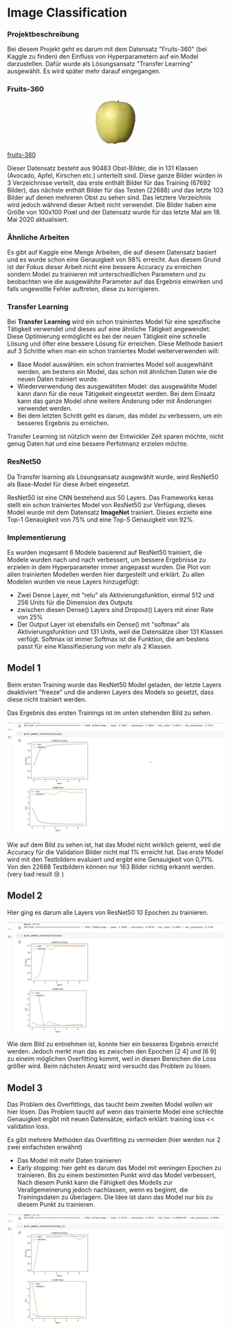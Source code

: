 # Image Classification


### Projektbeschreibung

Bei diesem Projekt geht es darum mit dem Datensatz "Fruits-360" (bei Kaggle zu finden) den Einfluss von Hyperparametern auf ein Model darzustellen.
Dafür wurde als Lösungsansatz "Transfer Learning" ausgewählt. Es wird später mehr darauf eingegangen. 

### Fruits-360

<p align="center">
	<img src="images/6_100.jpg">
</p>

[fruits-360](https://www.kaggle.com/moltean/fruits)

Dieser Datensatz besteht aus 90483 Obst-Bilder, die in 131 Klassen (Avocado, Apfel, Kirschen etc.) unterteilt sind. Diese ganze Bilder würden in 3 Verzeichnisse verteilt, das erste enthält Bilder für das Training (67692 Bilder), das nächste enthält Bilder für das Testen (22688) und das letzte 103 Bilder auf denen mehreren Obst zu sehen sind. Das letztere Verzeichnis wird jedoch während dieser Arbeit nicht verwendet. Die Bilder haben eine Größe von 100x100 Pixel und der Datensatz wurde für das letzte Mal am 18. Mai 2020 aktualisiert. 

### Ähnliche Arbeiten 

Es gibt auf Kaggle eine Menge Arbeiten, die auf diesem Datensatz basiert und es wurde schon eine Genauigkeit von 98% erreicht. Aus diesem Grund ist der Fokus dieser Arbeit nicht eine bessere Accuracy zu erreichen sondern Model zu trainieren mit unterschiedlichen Parametern und zu beobachten wie die ausgewählte Parameter auf das Ergebnis einwirken und falls ungewollte Fehler auftreten, diese zu korrigieren.

### Transfer Learning 

Bei **Transfer Learning** wird ein schon trainiertes Model für eine spezifische Tätigkeit verwendet und dieses auf eine ähnliche Tätigkeit angewendet.
Diese Optimierung ermöglicht es bei der neuen Tätigkeit eine schnelle Lösung und öfter eine bessere Lösung für erreichen.
Diese Methode basiert auf 3 Schritte when man ein schon trainiertes Model weiterverwenden will: 
  - Base Model auswählen: ein schon trainiertes Model soll ausgewhählt werden, am bestens ein Model, das schon mit ähnlichen Daten wie die neuen Daten trainiert         wurde. 
  - Wiederverwendung des ausgewählten Model: das ausgewählte Model kann dann für die neue Tätigekeit eingesetzt werden. Bei dem Einsatz kann das ganze Model ohne 
    weitere Änderung oder mit Änderungen verwendet werden.
  - Bei dem letzten Schritt geht es darum, das mödel zu verbessern, um ein besseres Ergebnis zu erreichen. 

Transfer Learning ist nützlich wenn der Entwickler Zeit sparen möchte, nicht genug Daten hat und eine bessere Perfotmanz erzielen möchte. 

### ResNet50 

Da Transfer learning als Lösungsansatz ausgewählt wurde, wird ResNet50 als Base-Model für diese Arbeit eingesetzt.

ResNet50 ist eine CNN bestehend aus 50 Layers. Das Frameworks keras stellt ein schon trainiertes Model von ResNet50 zur Verfügung, dieses Model wurde mit dem Datensatz **ImageNet** trainiert. Dieses erzielte eine Top-1 Genauigkeit von 75% und eine Top-5 Genauigkeit von 92%.

### Implementierung

Es wurden insgesamt 6 Modele basierend auf ResNet50 trainiert, die Modele wurden nach und nach verbessert, um bessere Ergebnisse zu erzielen in dem Hyperparameter immer angepasst wurden. Die Plot von allen trainierten Modellen werden hier dargestellt und erklärt.
Zu allen Modelen wurden vie neue Layers hinzugefügt:
- Zwei Dense Layer, mit "relu" als Aktivierungsfunktion, einmal 512 und 256 Units für die Dimension des Outputs 
- zwischen diesen Dense() Layers sind Dropout() Layers mit einer Rate von 25%
- Der Output Layer ist ebensfalls ein Dense() mit "softmax" als Aktivierungsfunktion und 131 Units, weil die Datensätze über 131 Klassen verfügt. Softmax ist immer
  Softmax ist die Funktion, die am bestens passt für eine Klassifiezierung von mehr als 2 Klassen.
  
## Model 1

Beim ersten Training wurde das ResNet50 Model geladen, der letzte Layers deaktiviert "freeze" und die anderen Layers des Models so gesetzt, dass diese nicht trainiert werden. 

Das Ergebnis des ersten Trainings ist im unten stehenden Bild zu sehen. 

<p align="center">
	<img src="images/Test1.jpeg">
</p>

Wie auf dem Bild zu sehen ist, hat das Model nicht wirklich gelernt, weil die Accuracy für die Validation Bilder nicht mal 1% erreicht hat. Das erste Model wird mit den Testbildern evaluiert und ergibt eine Genauigkeit von 0,71%. Von den 22688 Testbildern können nur 163 Bilder richtig erkannt werden. (very bad result 😢 )

## Model 2

Hier ging es darum alle Layers von ResNet50 10 Epochen zu trainieren.

<p align="center">
	<img src="images/Test2.jpeg">
</p>

Wie dem Bild zu entnehmen ist, konnte hier ein besseres Ergebnis erreicht werden. Jedoch merkt man das es zwischen den Epochen [2 4] und [6 9] zu eineim möglichen Overfitting kommt, weil in diesen Bereichen die Loss größer wird. 
Beim nächsten Ansatz wird versucht das Problem zu lösen. 

## Model 3

Das Problem des Overfittings, das taucht beim zweiten Model wollen wir hier lösen. Das Problem taucht auf wenn das trainierte Model eine schlechte Genauigkeit ergibt mit neuen Datensätze, einfach erklärt: training loss << validation loss. 

Es gibt mehrere Methoden das Overfitting zu vermeiden (hier werden nur 2 zwei einfachsten erwähnt)
- Das Model mit mehr Daten trainieren
- Early stopping: hier geht es darum das Model mit weningen Epochen zu trainieren. Bis zu einem bestimmten Punkt wird das Model verbessert, Nach diesem Punkt kann     die Fähigkeit des Modells zur Verallgemeinerung jedoch nachlassen, wenn es beginnt, die Trainingsdaten zu überlagern. Die Idee ist dann das Model nur bis zu diesem Punkt zu trainieren. 

<p align="center">
	<img src="images/Test3.jpeg">
</p>













    
